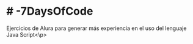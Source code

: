 <h1># -7DaysOfCode</h1>
<p>Ejercicios de Alura para generar más experiencia en el uso del lenguaje Java Script<\p>